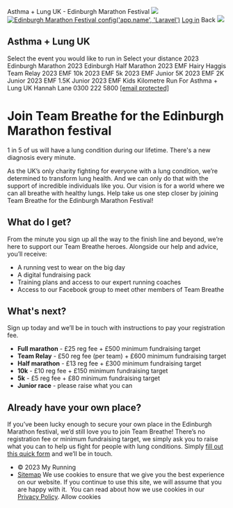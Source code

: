 
Asthma + Lung UK - Edinburgh Marathon Festival
![](https://www.facebook.com/tr?id=406332299552961&ev=PageView&noscript=1)
[![Edinburgh Marathon Festival](https://static2.myrunning.uk/i/original/images/Branding/logos_on_white/white_logo_emf.jpg)
config('app.name', 'Laravel')](https://www.edinburghmarathon.com "Edinburgh Marathon Festival")
[Log in](https://myrunning.uk/login)
Back
![](https://static2.myrunning.uk/i/original/images/gcc_charities/63/ALUK_Logo_02.1_RGB_HiRes.png)
## Asthma + Lung UK
Select the event you would like to run in
Select your distance
2023 Edinburgh Marathon
2023 Edinburgh Half Marathon
2023 EMF Hairy Haggis Team Relay
2023 EMF 10k
2023 EMF 5k
2023 EMF Junior 5K
2023 EMF 2K Junior
2023 EMF 1.5K Junior
2023 EMF Kids Kilometre
Run For Asthma + Lung UK
Hannah Lane
0300 222 5800
[[email protected]](/cdn-cgi/l/email-protection)
# **Join Team Breathe for the Edinburgh Marathon festival**
1 in 5 of us will have a lung condition during our lifetime. There's a new diagnosis every minute.  
  
As the UK’s only charity fighting for everyone with a lung condition, we’re determined to transform lung health. And we can only do that with the support of incredible individuals like you.
Our vision is for a world where we can all breathe with healthy lungs. Help take us one step closer by joining Team Breathe for the Edinburgh Marathon Festival!  
  
## **What do I get?**
From the minute you sign up all the way to the finish line and beyond, we’re here to support our Team Breathe heroes. Alongside our help and advice, you’ll receive:
* A running vest to wear on the big day
* A digital fundraising pack
* Training plans and access to our expert running coaches
* Access to our Facebook group to meet other members of Team Breathe
## What's next?
Sign up today and we’ll be in touch with instructions to pay your registration fee.
* **Full marathon** - £25 reg fee + £500 minimum fundraising target
* **Team Relay** - £50 reg fee (per team) + £600 minimum fundraising target
* **Half marathon** - £13 reg fee + £300 minimum fundraising target
* **10k** - £10 reg fee + £150 minimum fundraising target
* **5k** - £5 reg fee + £80 minimum fundraising target
* **Junior race** - please raise what you can
## **Already have your own place?**
If you’ve been lucky enough to secure your own place in the Edinburgh Marathon festival, we’d still love you to join Team Breathe!
There’s no registration fee or minimum fundraising target, we simply ask you to raise what you can to help us fight for people with lung conditions.
Simply [fill out this quick form](https://hello.blf.org.uk/page/98451/data/1?_ga=2.160843325.1882065994.1646327562-465142033.1646042294) and we’ll be in touch.
* © 2023 My Running
* [Sitemap](https://www.edinburghmarathon.com/sitemap)
We use cookies to ensure that we give you the best experience on our website. If you continue to use this site, we will assume that you are happy with it.  You can read about how we use cookies in our [Privacy Policy](/privacy).
Allow cookies
